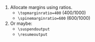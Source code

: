 
1. Allocate margins using ratios.
    - `\topmarginratio=400` (400/1000)
    - `\spinemarginratio=600`  (600/1000)
1.  Or maybe:
    - `\suspendoutput`
    - `\resumeoutput`

